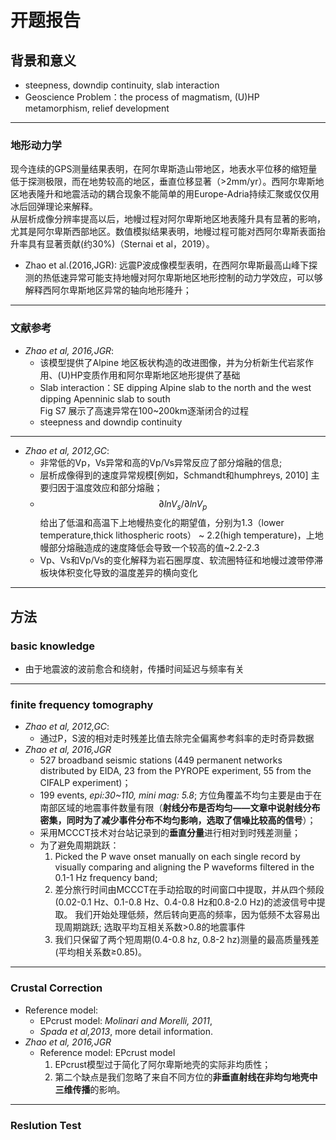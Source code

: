 # 开题报告
## 背景和意义
* steepness, downdip continuity, slab interaction
* Geoscience Problem：the process of magmatism, (U)HP metamorphism, relief development
____________________________________________________
### 地形动力学
现今连续的GPS测量结果表明，在阿尔卑斯造山带地区，地表水平位移的缩短量低于探测极限，而在地势较高的地区，垂直位移显著（>2mm/yr）。西阿尔卑斯地区地表隆升和地震活动的耦合现象不能简单的用Europe-Adria持续汇聚或仅仅用冰后回弹理论来解释。  
从层析成像分辨率提高以后，地幔过程对阿尔卑斯地区地表隆升具有显著的影响，尤其是阿尔卑斯西部地区。数值模拟结果表明，地幔过程可能对西阿尔卑斯表面抬升率具有显著贡献(约30%)（Sternai et al，2019）。

* Zhao et al.(2016,JGR): 远震P波成像模型表明，在西阿尔卑斯最高山峰下探测的热低速异常可能支持地幔对阿尔卑斯地区地形控制的动力学效应，可以够解释西阿尔卑斯地区异常的轴向地形隆升；
______________________________________________________
### 文献参考
* *Zhao et al, 2016,JGR*:
  * 该模型提供了Alpine 地区板状构造的改进图像，并为分析新生代岩浆作用、(U)HP变质作用和阿尔卑斯地区地形提供了基础
  * Slab interaction：SE dipping Alpine slab to the north and the west dipping Apenninic slab to south  
    Fig S7 展示了高速异常在100~200km逐渐闭合的过程
  * steepness and downdip continuity
___________________________________________
*  *Zhao et al, 2012,GC*: 
   *  非常低的Vp，Vs异常和高的Vp/Vs异常反应了部分熔融的信息;
   *  层析成像得到的速度异常规模[例如，Schmandt和humphreys, 2010]
     主要归因于温度效应和部分熔融；
   *  $$ \partial lnV_s/\partial lnV_p $$ 
        给出了低温和高温下上地幔热变化的期望值，分别为1.3（lower temperature,thick lithospheric roots） ~ 2.2(high temperature)，上地幔部分熔融造成的速度降低会导致一个较高的值~2.2-2.3
    * Vp、Vs和Vp/Vs的变化解释为岩石圈厚度、软流圈特征和地幔过渡带停滞板块体积变化导致的温度差异的横向变化 

_________________________________________________
## 方法
### basic knowledge
  * 由于地震波的波前愈合和绕射，传播时间延迟与频率有关
__________________________________________________
### finite frequency tomography
  * *Zhao et al, 2012,GC*:
    * 通过P，S波的相对走时残差比值去除完全偏离参考斜率的走时奇异数据 
  * *Zhao et al, 2016,JGR*
    * 527 broadband seismic stations (449 permanent networks distributed by EIDA, 23 from the PYROPE experiment, 55 from the CIFALP experiment)；
    * 199 events, *epi:30~110, mini mag: 5.8*; 方位角覆盖不均匀主要是由于在南部区域的地震事件数量有限（**射线分布是否均匀——文章中说射线分布密集，同时为了减少事件分布不均匀影响，选取了信噪比较高的信号**）；
    * 采用MCCCT技术对台站记录到的**垂直分量**进行相对到时残差测量；
    * 为了避免周期跳跃：
      1. Picked the P wave onset manually on each single record by visually comparing and aligning
        the P waveforms filtered in the 0.1-1 Hz frequency band;
      2. 差分旅行时间由MCCCT在手动拾取的时间窗口中提取，并从四个频段(0.02-0.1 Hz、0.1-0.8 Hz、0.4-0.8 Hz和0.8-2.0 Hz)的滤波信号中提取。
        我们开始处理低频，然后转向更高的频率，因为低频不太容易出现周期跳跃; 选取平均互相关系数>0.8的地震事件
      3. 我们只保留了两个短周期(0.4-0.8 hz, 0.8-2 hz)测量的最高质量残差(平均相关系数≥0.85)。
__________________________________________________

### Crustal Correction
  * Reference model:
    * EPcrust model: *Molinari and Morelli, 2011*, 
    * *Spada et al,2013*, more detail information.
   * *Zhao et al, 2016,JGR* 
      * Reference model: EPcrust model
        1. EPcrust模型过于简化了阿尔卑斯地壳的实际非均质性；
        2. 第二个缺点是我们忽略了来自不同方位的**非垂直射线在非均匀地壳中三维传播**的影响。
_________________________________________________________
### Reslution Test

